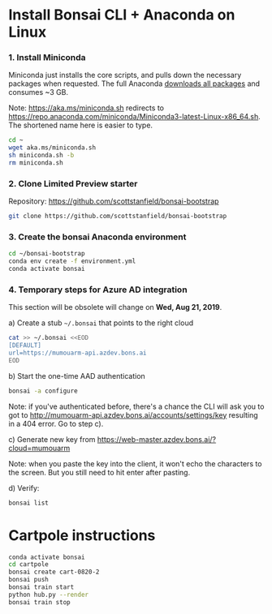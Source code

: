 # Install Bonsai CLI + Anaconda on Linux

### 1. Install Miniconda 

Miniconda just installs the core scripts, and pulls down the necessary
packages when requested. The full Anaconda [downloads all packages][1] and
consumes ~3 GB.

Note: https://aka.ms/miniconda.sh redirects to
https://repo.anaconda.com/miniconda/Miniconda3-latest-Linux-x86_64.sh.
The shortened name here is easier to type.

```bash
cd ~
wget aka.ms/miniconda.sh
sh miniconda.sh -b
rm miniconda.sh
```

### 2. Clone Limited Preview starter 

Repository: https://github.com/scottstanfield/bonsai-bootstrap

```bash
git clone https://github.com/scottstanfield/bonsai-bootstrap
```

### 3. Create the bonsai Anaconda environment

```bash
cd ~/bonsai-bootstrap
conda env create -f environment.yml
conda activate bonsai
```

### 4. Temporary steps for Azure AD integration

This section will be obsolete will change on **Wed, Aug 21, 2019**.

a) Create a stub `~/.bonsai` that points to the right cloud

```bash
cat >> ~/.bonsai <<EOD
[DEFAULT]
url=https://mumouarm-api.azdev.bons.ai
EOD
```

b) Start the one-time AAD authentication

```bash
bonsai -a configure
```

Note: if you've authenticated before, there's a chance the CLI will ask
you to got to http://mumouarm-api.azdev.bons.ai/accounts/settings/key
resulting in a 404 error. Go to step c).

c) Generate new key from https://web-master.azdev.bons.ai/?cloud=mumouarm

Note: when you paste the key into the client, it won't echo the
characters to the screen. But you still need to hit enter after pasting.

d) Verify:

```bash
bonsai list
```

# Cartpole instructions


```bash
conda activate bonsai
cd cartpole
bonsai create cart-0820-2
bonsai push
bonsai train start
python hub.py --render
bonsai train stop
```


[1]: http://deeplearning.lipingyang.org/2018/12/23/anaconda-vs-miniconda-vs-virtualenv/
